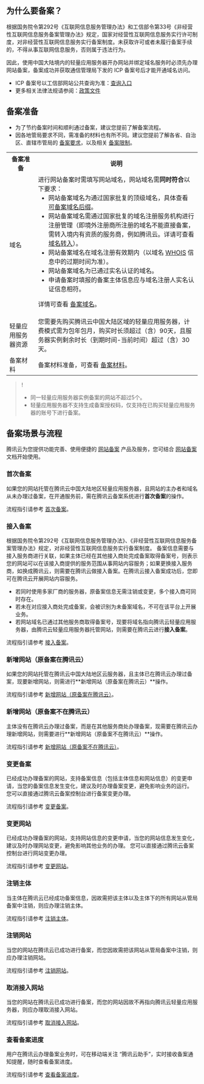 ## 为什么要备案？

根据国务院令第292号《互联网信息服务管理办法》和工信部令第33号《非经营性互联网信息服务备案管理办法》规定，国家对经营性互联网信息服务实行许可制度，对非经营性互联网信息服务实行备案制度。未获取许可或者未履行备案手续的，不得从事互联网信息服务，否则属于违法行为。

因此，使用中国大陆境内的轻量应用服务器开办网站并绑定域名服务时必须先办理网站备案，备案成功并获取通信管理局下发的 ICP 备案号后才能开通域名访问。

- ICP 备案号以工信部网站公共查询为准：[查询入口](https://beian.miit.gov.cn/#/Integrated/recordQuery)
- 更多相关法律法规请参阅：[政策文件](https://beian.miit.gov.cn/#/Integrated/lawStatute)




## 备案准备

- 为了节约备案时间和顺利通过备案，建议您提前了解备案流程。
- 因各地管局要求不同，需准备的材料也有所不同。建议您提前了解各省、自治区、直辖市管局的 [备案要求](https://cloud.tencent.com/document/product/243/3474)，以及相关 [备案限制](https://cloud.tencent.com/document/product/243/18911)。

<table>
<tr>
<th style="width:15%">备案准备</th>
<th>说明</th>
</tr>
<tr>
<td>域名</td>
<td>进行网站备案时需填写网站域名，网站域名需<strong>同时符合</strong>以下要求：
<ul style="margin: 0;">
	<li>网站备案域名为通过国家批复的顶级域名，具体查看 <a href="https://cloud.tencent.com/document/product/243/18905#.E5.8F.AF.E5.A4.87.E6.A1.88.E7.9A.84.E5.9F.9F.E5.90.8D.E5.90.8E.E7.BC.80">可备案域名后缀</a>。</li>
	<li>网站备案域名需通过国家批复的域名注册服务机构进行注册管理（即境外注册商所注册的域名不能直接备案，需转入境内有资质的服务商，例如腾讯云。详请可查看 <a href="https://cloud.tencent.com/document/product/242/3645">域名转入</a>）。</li>
	<li>网站备案域名在域名注册有效期内（以域名 <a href="https://whois.cloud.tencent.com/">WHOIS</a> 信息中的过期时间为准）。</li>
	<li>网站备案域名为已通过实名认证的域名。</li>
	<li>申请备案时填报的备案主体信息应与域名注册人实名认证信息相符。</li>
</ul>

详情可查看 <a href="https://cloud.tencent.com/document/product/243/18905">备案域名</a>。</td>
</tr>
<tr>
<td>轻量应用服务器资源</td>
<td>您需要先购买腾讯云中国大陆区域的轻量应用服务器，计费模式需为包年包月，购买时长须超过（含）90天，且服务器实例剩余时长（到期时间-当前时间）超过（含）30天。
</td>
</tr>
<tr>
<td>备案材料</td>
<td>备案材料准备，可查看 <a href="https://cloud.tencent.com/document/product/243/18914">备案材料</a>。</td>
</tr>
</table>

>!
>- 同一轻量应用服务器实例备案的网站不超过5个。
>- 轻量应用服务器不支持生成备案授权码，仅支持在已购买轻量应用服务器的账号下进行备案。



## 备案场景与流程
腾讯云为您提供功能完善、使用便捷的 [网站备案](https://cloud.tencent.com/product/ba) 产品及服务，您可结合 [网站备案](https://cloud.tencent.com/document/product/243) 文档开始使用。

### 首次备案

如果您的网站托管在腾讯云中国大陆地区轻量应用服务器，且网站的主办者和域名从未办理过备案，在开通服务前，需在腾讯云备案系统进行**首次备案**的操作。

流程指引请参考 [首次备案](https://cloud.tencent.com/document/product/243/37402)。

### 接入备案

根据国务院令第292号《互联网信息服务管理办法》、《非经营性互联网信息服务备案管理办法》规定，对非经营性互联网信息服务实行备案制度。
备案信息需要与接入服务商进行关联，如果主体已经在其他接入商处完成备案取得备案号，则表示您的网站可以在该接入商提供的服务范围从事网站内容服务；如果更换接入服务商，如换成腾讯云，则需要在腾讯云做接入备案。在腾讯云接入备案成功后，您即可在腾讯云开展网站内容服务。
- 若同时使用多家厂商的服务器，原备案信息无需注销或变更，多个接入商可同时存在。
- 若未在对应接入商处完成备案，会被识别为未备案域名，不可在该平台上开展业务。
- 若网站域名已通过其他服务商取得备案号，现要将域名指向腾讯云轻量应用服务器，由腾讯云轻量应用服务器托管网站，则需要在腾讯云进行**接入备案**。

流程指引请参考 [接入备案](https://cloud.tencent.com/document/product/243/37403)。

### 新增网站（原备案在腾讯云）

如果您的网站托管在腾讯云中国大陆地区云服务器，且主体已在腾讯云办理过备案，现要新增网站，则需进行**新增网站（原备案在腾讯云）**操作。

流程指引请参考 [新增网站（原备案在腾讯云）](https://cloud.tencent.com/document/product/243/37404)。

### 新增网站（原备案不在腾讯云）

主体没有在腾讯云办理过备案，而是在其他服务商处办理备案，现需要在腾讯云办理新增网站，则需要进行**新增网站（原备案不在腾讯云）**操作。

流程指引请参考 [新增网站（原备案不在腾讯云）](https://cloud.tencent.com/document/product/243/37405)。

### 变更备案

已经成功办理备案的网站，支持备案信息（包括主体信息和网站信息）的变更申请，当您的备案信息发生变化，建议及时办理备案变更，避免影响业务的运行。
您可以直接通过腾讯云备案控制台进行备案变更办理。

流程指引请参考 [变更备案](https://cloud.tencent.com/document/product/243/37406)。

### 变更网站

已经成功办理备案的网站，支持网站信息的变更申请，当您的网站信息发生变化，建议及时办理网站变更，避免影响其他业务的办理。
您可以直接通过腾讯云备案控制台进行网站变更办理。

流程指引请参考 [变更网站](https://cloud.tencent.com/document/product/243/37407)。

### 注销主体

当主体在腾讯云已经成功备案信息，因故需把该主体以及主体下的所有网站从管局备案中注销，则应办理注销主体。

流程指引请参考 [注销主体](https://cloud.tencent.com/document/product/243/37410)。

### 注销网站

当您的网站在腾讯云已成功进行备案，而您因故需把该网站从管局备案中注销，则应办理注销网站。

流程指引请参考 [注销网站](https://cloud.tencent.com/document/product/243/37409)。

### 取消接入网站

当您的网站在腾讯云已成功进行备案，而您的网站因故不再指向腾讯云轻量应用服务器，则应办理取消接入网站。

流程指引请参考 [取消接入网站](https://cloud.tencent.com/document/product/243/37408)。

### 查看备案进度

用户在腾讯云办理备案业务时，可在移动端关注 “腾讯云助手”，实时接收备案通知提醒，随时查看备案进度。

流程指引请参考 [查看备案进度](https://cloud.tencent.com/document/product/243/19149)。


